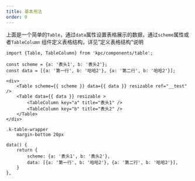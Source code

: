 ```yaml
---
title: 基本用法
order: 0
---
```


上面是一个简单的`Table`，通过`data`属性设置表格展示的数据，通过`scheme`属性或者`TableColumn`
组件定义表格结构，详见”定义表格结构“说明

```vdt
import {Table, TableColumn} from 'kpc/components/table';

const scheme = {a: '表头1', b: '表头2'};
const data = [{a: '第一行', b: '哈哈2'}, {a: '第二行', b: '哈哈2'}];

<div>
    <Table scheme={{ scheme }} data={{ data }} resizable ref="__test" />
    <Table data={{ data }} resizable >
        <TableColumn key="a" title="表头1" />
        <TableColumn key="b" title="表头2" />
    </Table>
</div>
```

```styl
.k-table-wrapper
    margin-bottom 20px
```

```vue-data
data() {
    return {
        scheme: {a: '表头1', b: '表头2'},
        data: [{a: '第一行', b: '哈哈2'}, {a: '第二行', b: '哈哈2'}],
    }
},
```

